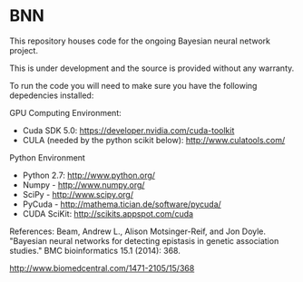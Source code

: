BNN
===

This repository houses code for the ongoing Bayesian neural network project. 


This is under development and the source is provided without any warranty.

To run the code you will need to make sure you have the following depedencies installed:

GPU Computing Environment:

- Cuda SDK 5.0: https://developer.nvidia.com/cuda-toolkit
- CULA (needed by the python scikit below): http://www.culatools.com/

Python Environment

- Python 2.7: http://www.python.org/
- Numpy - http://www.numpy.org/
- SciPy - http://www.scipy.org/
- PyCuda - http://mathema.tician.de/software/pycuda/
- CUDA SciKit: http://scikits.appspot.com/cuda

References:
Beam, Andrew L., Alison Motsinger-Reif, and Jon Doyle. "Bayesian neural networks for detecting epistasis in genetic association studies." BMC bioinformatics 15.1 (2014): 368.

http://www.biomedcentral.com/1471-2105/15/368

